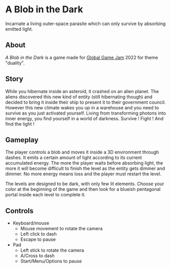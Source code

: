 # A Blob in the Dark

Incarnate a living outer-space parasite which can only survive by absorbing emitted light.

## About

*A Blob in the Dark* is a game made for [Global Game Jam](https://globalgamejam.org) 2022 for theme "duality".

## Story

While you hibernate inside an asteroid, it crashed on an alien planet. The aliens discovered this new kind of entity (still hibernating though) and decided to bring it inside their ship to present it to their government council. However this new climate wakes you up in a warehouse and you need to survive as you just activated yourself. Living from transforming photons into inner energy, you find yourself in a world of darkness. Survive ! Fight ! And find the light !

## Gameplay

The player controls a blob and moves it inside a 3D environment through dashes. It emits a certain amount of light according to its current accumulated energy. The more the player waits before absorbing light, the more it will become difficult to finish the level as the entity gets dimmer and dimmer. No more energy means loss and the player must restart the level.

The levels are designed to be dark, with only few lit elements. Choose your color at the beginning of the game and then look for a blueish pentagonal portal inside each level to complete it.

## Controls

- Keyboard/mouse
  - Mouse movement to rotate the camera
  - Left click to dash
  - Escape to pause
- Pad
  - Left stick to rotate the camera
  - A/Cross to dash
  - Start/Menu/Options to pause
